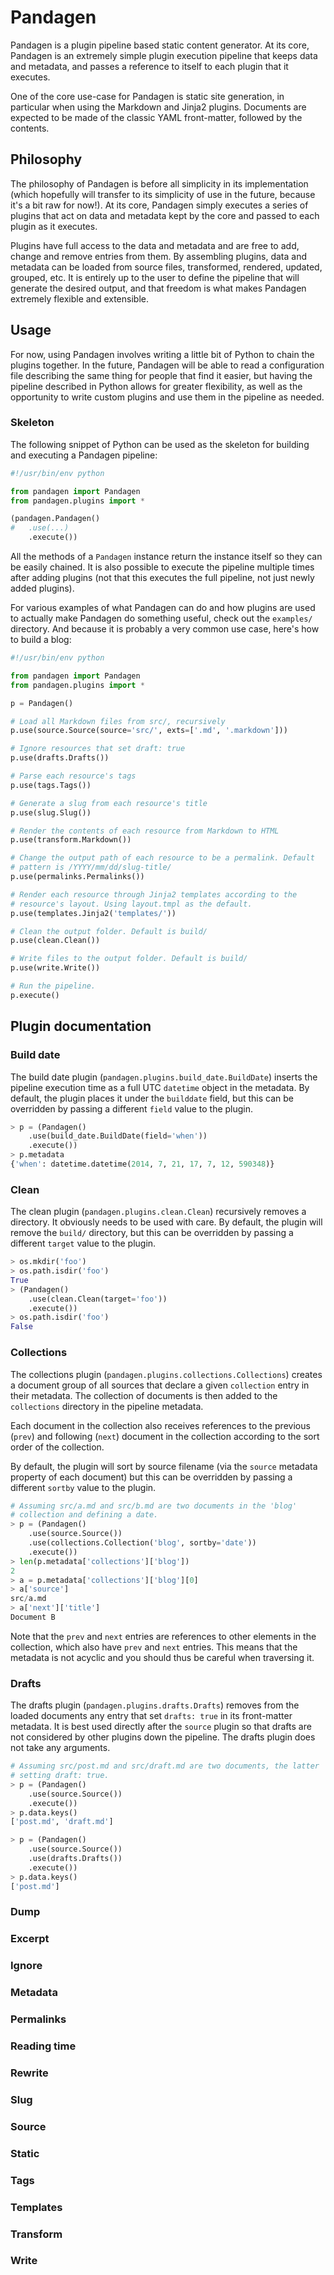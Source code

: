 # Pandagen

Pandagen is a plugin pipeline based static content generator. At its
core, Pandagen is an extremely simple plugin execution pipeline that
keeps data and metadata, and passes a reference to itself to each plugin
that it executes.

One of the core use-case for Pandagen is static site generation, in
particular when using the Markdown and Jinja2 plugins. Documents are
expected to be made of the classic YAML front-matter, followed by the
contents.

## Philosophy

The philosophy of Pandagen is before all simplicity in its
implementation (which hopefully will transfer to its simplicity of use
in the future, because it's a bit raw for now!). At its core, Pandagen
simply executes a series of plugins that act on data and metadata kept
by the core and passed to each plugin as it executes.

Plugins have full access to the data and metadata and are free to add,
change and remove entries from them. By assembling plugins, data and
metadata can be loaded from source files, transformed, rendered,
updated, grouped, etc. It is entirely up to the user to define the
pipeline that will generate the desired output, and that freedom is what
makes Pandagen extremely flexible and extensible.

## Usage

For now, using Pandagen involves writing a little bit of Python to chain
the plugins together. In the future, Pandagen will be able to read a
configuration file describing the same thing for people that find it
easier, but having the pipeline described in Python allows for greater
flexibility, as well as the opportunity to write custom plugins and use
them in the pipeline as needed.

### Skeleton

The following snippet of Python can be used as the skeleton for building
and executing a Pandagen pipeline:

```python
#!/usr/bin/env python

from pandagen import Pandagen
from pandagen.plugins import *

(pandagen.Pandagen()
#   .use(...)
    .execute())
```

All the methods of a `Pandagen` instance return the instance itself so
they can be easily chained. It is also possible to execute the pipeline
multiple times after adding plugins (not that this executes the full
pipeline, not just newly added plugins).

For various examples of what Pandagen can do and how plugins are used to
actually make Pandagen do something useful, check out the `examples/`
directory. And because it is probably a very common use case, here's how
to build a blog:

```python
#!/usr/bin/env python

from pandagen import Pandagen
from pandagen.plugins import *

p = Pandagen()

# Load all Markdown files from src/, recursively
p.use(source.Source(source='src/', exts=['.md', '.markdown']))

# Ignore resources that set draft: true
p.use(drafts.Drafts())

# Parse each resource's tags
p.use(tags.Tags())

# Generate a slug from each resource's title
p.use(slug.Slug())

# Render the contents of each resource from Markdown to HTML
p.use(transform.Markdown())

# Change the output path of each resource to be a permalink. Default
# pattern is /YYYY/mm/dd/slug-title/
p.use(permalinks.Permalinks())

# Render each resource through Jinja2 templates according to the
# resource's layout. Using layout.tmpl as the default.
p.use(templates.Jinja2('templates/'))

# Clean the output folder. Default is build/
p.use(clean.Clean())

# Write files to the output folder. Default is build/
p.use(write.Write())

# Run the pipeline.
p.execute()
```

## Plugin documentation

### Build date

The build date plugin (`pandagen.plugins.build_date.BuildDate`) inserts
the pipeline execution time as a full UTC `datetime` object in the
metadata. By default, the plugin places it under the `builddate` field,
but this can be overridden by passing a different `field` value to the
plugin.

```python
> p = (Pandagen()
    .use(build_date.BuildDate(field='when'))
    .execute())
> p.metadata
{'when': datetime.datetime(2014, 7, 21, 17, 7, 12, 590348)}
```

### Clean

The clean plugin (`pandagen.plugins.clean.Clean`) recursively removes a
directory. It obviously needs to be used with care. By default, the
plugin will remove the `build/` directory, but this can be overridden by
passing a different `target` value to the plugin.

```python
> os.mkdir('foo')
> os.path.isdir('foo')
True
> (Pandagen()
    .use(clean.Clean(target='foo'))
    .execute())
> os.path.isdir('foo')
False
```

### Collections

The collections plugin (`pandagen.plugins.collections.Collections`)
creates a document group of all sources that declare a given
`collection` entry in their metadata. The collection of documents is
then added to the `collections` directory in the pipeline metadata.

Each document in the collection also receives references to the previous
(`prev`) and following (`next`) document in the collection according to
the sort order of the collection.

By default, the plugin will sort by source filename (via the `source`
metadata property of each document) but this can be overridden by
passing a different `sortby` value to the plugin.

```python
# Assuming src/a.md and src/b.md are two documents in the 'blog'
# collection and defining a date.
> p = (Pandagen()
    .use(source.Source())
    .use(collections.Collection('blog', sortby='date'))
    .execute())
> len(p.metadata['collections']['blog'])
2
> a = p.metadata['collections']['blog'][0]
> a['source']
src/a.md
> a['next']['title']
Document B
```

Note that the `prev` and `next` entries are references to other elements
in the collection, which also have `prev` and `next` entries. This means
that the metadata is not acyclic and you should thus be careful when
traversing it.

### Drafts

The drafts plugin (`pandagen.plugins.drafts.Drafts`) removes from the
loaded documents any entry that set `drafts: true` in its front-matter
metadata. It is best used directly after the `source` plugin so that
drafts are not considered by other plugins down the pipeline. The drafts
plugin does not take any arguments.

```python
# Assuming src/post.md and src/draft.md are two documents, the latter
# setting draft: true.
> p = (Pandagen()
    .use(source.Source())
    .execute())
> p.data.keys()
['post.md', 'draft.md']

> p = (Pandagen()
    .use(source.Source())
    .use(drafts.Drafts())
    .execute())
> p.data.keys()
['post.md']
```

### Dump

### Excerpt

### Ignore

### Metadata

### Permalinks

### Reading time

### Rewrite

### Slug

### Source

### Static

### Tags

### Templates

### Transform

### Write
